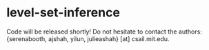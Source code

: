 # level-set-inference

Code will be released shortly! Do not hesitate to contact the authors: {serenabooth, ajshah, yilun, julieashah} [at] csail.mit.edu.
